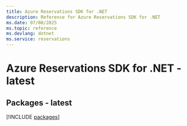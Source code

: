 ```yaml
---
title: Azure Reservations SDK for .NET
description: Reference for Azure Reservations SDK for .NET
ms.date: 07/08/2025
ms.topic: reference
ms.devlang: dotnet
ms.service: reservations
---
```

# Azure Reservations SDK for .NET - latest
## Packages - latest
[!INCLUDE [packages](reservations-index.md)]